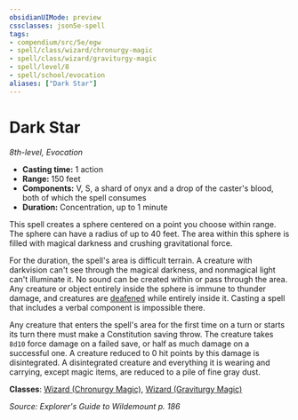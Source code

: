 ```yaml
---
obsidianUIMode: preview
cssclasses: json5e-spell
tags:
- compendium/src/5e/egw
- spell/class/wizard/chronurgy-magic
- spell/class/wizard/graviturgy-magic
- spell/level/8
- spell/school/evocation
aliases: ["Dark Star"]
---
```

# Dark Star
*8th-level, Evocation*  

- **Casting time:** 1 action
- **Range:** 150 feet
- **Components:** V, S, a shard of onyx and a drop of the caster's blood, both of which the spell consumes
- **Duration:** Concentration, up to 1 minute

This spell creates a sphere centered on a point you choose within range. The sphere can have a radius of up to 40 feet. The area within this sphere is filled with magical darkness and crushing gravitational force.

For the duration, the spell's area is difficult terrain. A creature with darkvision can't see through the magical darkness, and nonmagical light can't illuminate it. No sound can be created within or pass through the area. Any creature or object entirely inside the sphere is immune to thunder damage, and creatures are [deafened](/compendium/rules/conditions.md#deafened) while entirely inside it. Casting a spell that includes a verbal component is impossible there.

Any creature that enters the spell's area for the first time on a turn or starts its turn there must make a Constitution saving throw. The creature takes `8d10` force damage on a failed save, or half as much damage on a successful one. A creature reduced to 0 hit points by this damage is disintegrated. A disintegrated creature and everything it is wearing and carrying, except magic items, are reduced to a pile of fine gray dust.

**Classes**: [Wizard (Chronurgy Magic)](/compendium/classes/wizard-chronurgy-magic-egw.md), [Wizard (Graviturgy Magic)](/compendium/classes/wizard-graviturgy-magic-egw.md)

*Source: Explorer's Guide to Wildemount p. 186*